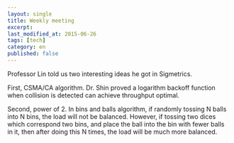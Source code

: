 ```yaml
---
layout: single
title: Weekly meeting
excerpt: 
last_modified_at: 2015-06-26
tags: [tech]
category: en
published: false
---
```

Professor Lin told us two interesting ideas he got in Sigmetrics. 

First, CSMA/CA algorithm. Dr. Shin proved a logarithm backoff function when collision is detected can achieve throughput optimal.

Second, power of 2. In bins and balls algorithm, if randomly tossing N balls into N bins, the load will not be balanced. However, if tossing two dices which correspond two bins, and place the ball into the bin with fewer balls in it, then after doing this N times, the load will be much more balanced.

